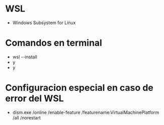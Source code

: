 # WSL
* Windows Subsystem for Linux
  
# Comandos en terminal
* wsl --install
* y
* y

# Configuracion especial en caso de error del WSL
* dism.exe /online /enable-feature /featurename:VirtualMachinePlatform /all /norestart